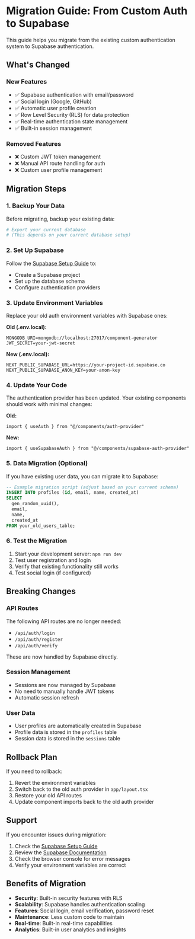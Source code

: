 # Migration Guide: From Custom Auth to Supabase

This guide helps you migrate from the existing custom authentication system to Supabase authentication.

## What's Changed

### New Features
- ✅ Supabase authentication with email/password
- ✅ Social login (Google, GitHub)
- ✅ Automatic user profile creation
- ✅ Row Level Security (RLS) for data protection
- ✅ Real-time authentication state management
- ✅ Built-in session management

### Removed Features
- ❌ Custom JWT token management
- ❌ Manual API route handling for auth
- ❌ Custom user profile management

## Migration Steps

### 1. Backup Your Data

Before migrating, backup your existing data:

```bash
# Export your current database
# (This depends on your current database setup)
```

### 2. Set Up Supabase

Follow the [Supabase Setup Guide](./SUPABASE_SETUP.md) to:
- Create a Supabase project
- Set up the database schema
- Configure authentication providers

### 3. Update Environment Variables

Replace your old auth environment variables with Supabase ones:

**Old (.env.local):**
```env
MONGODB_URI=mongodb://localhost:27017/component-generator
JWT_SECRET=your-jwt-secret
```

**New (.env.local):**
```env
NEXT_PUBLIC_SUPABASE_URL=https://your-project-id.supabase.co
NEXT_PUBLIC_SUPABASE_ANON_KEY=your-anon-key
```

### 4. Update Your Code

The authentication provider has been updated. Your existing components should work with minimal changes:

**Old:**
```tsx
import { useAuth } from "@/components/auth-provider"
```

**New:**
```tsx
import { useSupabaseAuth } from "@/components/supabase-auth-provider"
```

### 5. Data Migration (Optional)

If you have existing user data, you can migrate it to Supabase:

```sql
-- Example migration script (adjust based on your current schema)
INSERT INTO profiles (id, email, name, created_at)
SELECT 
  gen_random_uuid(),
  email,
  name,
  created_at
FROM your_old_users_table;
```

### 6. Test the Migration

1. Start your development server: `npm run dev`
2. Test user registration and login
3. Verify that existing functionality still works
4. Test social login (if configured)

## Breaking Changes

### API Routes
The following API routes are no longer needed:
- `/api/auth/login`
- `/api/auth/register`
- `/api/auth/verify`

These are now handled by Supabase directly.

### Session Management
- Sessions are now managed by Supabase
- No need to manually handle JWT tokens
- Automatic session refresh

### User Data
- User profiles are automatically created in Supabase
- Profile data is stored in the `profiles` table
- Session data is stored in the `sessions` table

## Rollback Plan

If you need to rollback:

1. Revert the environment variables
2. Switch back to the old auth provider in `app/layout.tsx`
3. Restore your old API routes
4. Update component imports back to the old auth provider

## Support

If you encounter issues during migration:

1. Check the [Supabase Setup Guide](./SUPABASE_SETUP.md)
2. Review the [Supabase Documentation](https://supabase.com/docs)
3. Check the browser console for error messages
4. Verify your environment variables are correct

## Benefits of Migration

- **Security**: Built-in security features with RLS
- **Scalability**: Supabase handles authentication scaling
- **Features**: Social login, email verification, password reset
- **Maintenance**: Less custom code to maintain
- **Real-time**: Built-in real-time capabilities
- **Analytics**: Built-in user analytics and insights 